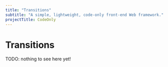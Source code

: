 ```yaml
---
title: "Transitions"
subtitle: "A simple, lightweight, code-only front-end Web framework."
projectTitle: CodeOnly
---
```

# Transitions

<div class="tip">

TODO: nothing to see here yet!

</div>

